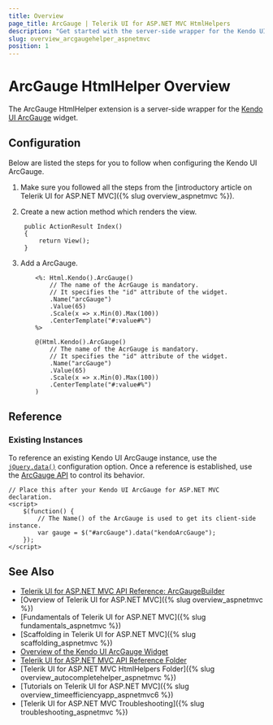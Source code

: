 ```yaml
---
title: Overview
page_title: ArcGauge | Telerik UI for ASP.NET MVC HtmlHelpers
description: "Get started with the server-side wrapper for the Kendo UI ArcGauge widget for ASP.NET MVC."
slug: overview_arcgaugehelper_aspnetmvc
position: 1
---
```


# ArcGauge HtmlHelper Overview

The ArcGauge HtmlHelper extension is a server-side wrapper for the [Kendo UI ArcGauge](http://docs.telerik.com/kendo-ui/api/javascript/dataviz/ui/arcgauge) widget.

## Configuration

Below are listed the steps for you to follow when configuring the Kendo UI ArcGauge.

1. Make sure you followed all the steps from the [introductory article on Telerik UI for ASP.NET MVC]({% slug overview_aspnetmvc %}).
1. Create a new action method which renders the view.

        public ActionResult Index()
        {
            return View();
        }

1. Add a ArcGauge.

    ```ASPX
        <%: Html.Kendo().ArcGauge()
            // The name of the AcrGauge is mandatory.
            // It specifies the "id" attribute of the widget.
            .Name("arcGauge")
            .Value(65)
            .Scale(x => x.Min(0).Max(100))
            .CenterTemplate("#:value#%")
        %>
    ```
    ```Razor
        @(Html.Kendo().ArcGauge()
            // The name of the AcrGauge is mandatory.
            // It specifies the "id" attribute of the widget.
            .Name("arcGauge")
            .Value(65)
            .Scale(x => x.Min(0).Max(100))
            .CenterTemplate("#:value#%")
        )
    ```

## Reference

### Existing Instances

To reference an existing Kendo UI ArcGauge instance, use the [`jQuery.data()`](http://api.jquery.com/jQuery.data/) configuration option. Once a reference is established, use the [ArcGauge API](http://docs.telerik.com/kendo-ui/api/javascript/dataviz/ui/arcgauge#methods) to control its behavior.

    // Place this after your Kendo UI ArcGauge for ASP.NET MVC declaration.
    <script>
        $(function() {
            // The Name() of the ArcGauge is used to get its client-side instance.
            var gauge = $("#arcGauge").data("kendoArcGauge");
        });
    </script>

## See Also

* [Telerik UI for ASP.NET MVC API Reference: ArcGaugeBuilder](http://docs.telerik.com/aspnet-mvc/api/Kendo.Mvc.UI.Fluent/ArcGaugeBuilder)
* [Overview of Telerik UI for ASP.NET MVC]({% slug overview_aspnetmvc %})
* [Fundamentals of Telerik UI for ASP.NET MVC]({% slug fundamentals_aspnetmvc %})
* [Scaffolding in Telerik UI for ASP.NET MVC]({% slug scaffolding_aspnetmvc %})
* [Overview of the Kendo UI ArcGauge Widget](http://docs.telerik.com/kendo-ui/controls/gauges/arcgauge/overview)
* [Telerik UI for ASP.NET MVC API Reference Folder](http://docs.telerik.com/aspnet-mvc/api/Kendo.Mvc/AggregateFunction)
* [Telerik UI for ASP.NET MVC HtmlHelpers Folder]({% slug overview_autocompletehelper_aspnetmvc %})
* [Tutorials on Telerik UI for ASP.NET MVC]({% slug overview_timeefficiencyapp_aspnetmvc6 %})
* [Telerik UI for ASP.NET MVC Troubleshooting]({% slug troubleshooting_aspnetmvc %})
